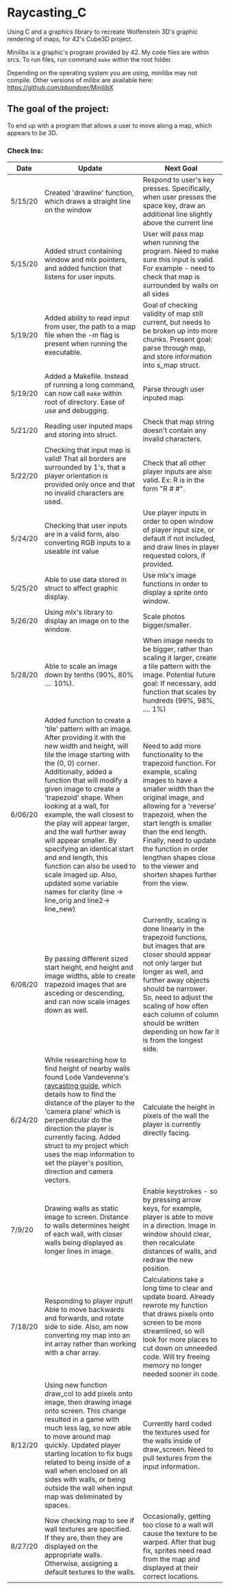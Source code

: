 # Raycasting_C
Using C and a graphics library to recreate Wolfenstein 3D's graphic rendering of maps, for 42's Cube3D project.

Minilibx is a graphic's program provided by 42. My code files are within srcs. To run files, run command `make` within the root folder.

Depending on the operating system you are using, minilibx may not compile. Other versions of milibx are available here: https://github.com/pbondoer/MinilibX

## The goal of the project:
To end up with a program that allows a user to move along a map, which appears to be 3D.
<br/>
### Check Ins:
Date         | Update                                                                 | Next Goal
------------ | ---------------------------------------------------------------------- | ----------------
5/15/20      | Created 'drawline' function, which draws a straight line on the window | Respond to user's key presses. Specifically, when user presses the space key, draw an additional line slightly above the current line
5/15/20      | Added struct containing window and mlx pointers, and added function that listens for user inputs. | User will pass map when running the program. Need to make sure this input is valid. For example - need to check that map is surrounded by walls on all sides
5/19/20      | Added ability to read input from user, the path to a map file when the -m flag is present when running the executable. | Goal of checking validity of map still current, but needs to be broken up into more chunks. Present goal: parse through map, and store information into s_map struct.
5/19/20      | Added a Makefile. Instead of running a long command, can now call `make` within root of directory. Ease of use and debugging.                                                                    | Parse through user inputed map.
5/21/20      | Reading user inputed maps and storing into struct.                     | Check that map string doesn't contain any invalid characters.
5/22/20      | Checking that input map is valid! That all borders are surrounded by 1's, that a player orientation is provided only once and that no invalid characters are used.                           | Check that all other player inputs are also valid. Ex: R is in the form "R # #".
5/24/20      | Checking that user inputs are in a valid form, also converting RGB inputs to a useable int value | Use player inputs in order to open window of player input size, or default if not included, and draw lines in player requested colors, if provided.
5/25/20      | Able to use data stored in struct to affect graphic display.           | Use mlx's image functions in order to display a sprite onto window.
5/26/20      | Using mlx's library to display an image on to the window.              | Scale photos bigger/smaller.
5/28/20      | Able to scale an image down by tenths (90%, 80% .... 10%).             | When image needs to be bigger, rather than scaling it larger, create a tile pattern with the image. Potential future goal: If necessary, add function that scales by hundreds (99%, 98%, .... 1%)
6/06/20      | Added function to create a 'tile' pattern with an image. After providing it with the new width and height, will tile the image starting with the (0, 0) corner. Additionally, added a function that will modify a given image to create a 'trapezoid' shape. When looking at a wall, for example, the wall closest to the play will appear larger, and the wall further away will appear smaller. By specifying an identical start and end length, this function can also be used to scale imaged up. Also, updated some variable names for clarity (line -> line_orig and line2-> line_new)| Need to add more functionality to the trapezoid function. For example, scaling images to have a smaller width than the original image, and allowing for a 'reverse' trapezoid, when the start length is smaller than the end length. Finally, need to update the function in order lengthen shapes close to the viewer and shorten shapes further from the view.
6/08/20      | By passing different sized start height, end height and image widths, able to create trapezoid images that are asceding or descending, and can now scale images down as well.                    | Currently, scaling is done linearly in the trapezoid functions, but images that are closer should appear not only larger but longer as well, and further away objects should be narrower. So, need to adjust the scaling of how often each column of column should be written depending on how far it is from the longest side.
6/24/20      | While researching how to find height of nearby walls found Lode Vandevenne's [raycasting guide](https://lodev.org/cgtutor/raycasting.html), which details how to find the distance of the player to the 'camera plane' which is perpendicular do the direction the player is currently facing. Added struct to my project which uses the map information to set the player's position, direction and camera vectors. | Calculate the height in pixels of the wall the player is currently directly facing.
7/9/20       | Drawing walls as static image to screen. Distance to walls determines height of each wall, with closer walls being displayed as longer lines in image. | Enable keystrokes - so by pressing arrow keys, for example, player is able to move in a direction. Image in window should clear, then recalculate distances of walls, and redraw the new position.
7/18/20      |  Responding to player input! Able to move backwards and forwards, and rotate side to side. Also, am now converting my map into an int array rather than working with a char array. | Calculations take a long time to clear and update board. Already rewrote my function that draws pixels onto screen to be more streamlined, so will look for more places to cut down on unneeded code. Will try freeing memory no longer needed sooner in code.
8/12/20      | Using new function draw_col to add pixels onto image, then drawing image onto screen. This change resulted in a game with much less lag, so now able to move around map quickly. Updated player starting location to fix bugs related to being inside of a wall when enclosed on all sides with walls, or being outside the wall when input map was deliminated by spaces. | Currently hard coded the textures used for the walls inside of draw_screen. Need to pull textures from the input information.
8/27/20      | Now checking map to see if wall textures are specified. If they are, then they are displayed on the appropriate walls. Otherwise, assigning a default textures to the walls. | Occasionally, getting too close to a wall will cause the texture to be warped. After that bug fix, sprites need read from the map and displayed at their correct locations.
